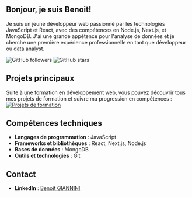 ## Bonjour, je suis Benoit!

Je suis un jeune développeur web passionné par les technologies JavaScript et React, avec des compétences en Node.js, Next.js, et MongoDB. J'ai une grande appétence pour l'analyse de données et je cherche une première expérience professionnelle en tant que développeur ou data analyst.

![GitHub followers](https://img.shields.io/github/followers/Faooel?label=Follow&style=social) ![GitHub stars](https://img.shields.io/github/stars/Faooel?style=social)

## Projets principaux

Suite à une formation en développement web, vous pouvez découvrir tous mes projets de formation et suivre ma progression en compétences : [![Projets de formation](https://img.shields.io/badge/Projets%20de%20formation-Voir%20les%20projets-brightgreen?style=for-the-badge&logo=github)](https://github.com/stars/Faooel/lists/capsule)



## Compétences techniques

- **Langages de programmation** : JavaScript
- **Frameworks et bibliothèques** : React, Next.js, Node.js
- **Bases de données** : MongoDB
- **Outils et technologies** : Git

## Contact

- **LinkedIn** : [Benoit GIANNINI](https://www.linkedin.com/in/jeandupont)
